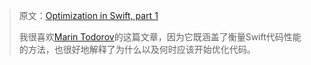 > 原文：[Optimization in Swift, part 1](https://trycombine.com/posts/swift-performance-concurrency-1/)
>
> 我很喜欢[Marin Todorov](https://www.avanderlee.com/sendy/l/TxYnAhdrRu6nh5FxOvw5PQ/mK892jU2LrPkU2GIkRBwm2WQ/CCNxXDnD0JDAYr9oKzFGMA)的这篇文章，因为它既涵盖了衡量Swift代码性能的方法，也很好地解释了为什么以及何时应该开始优化代码。

